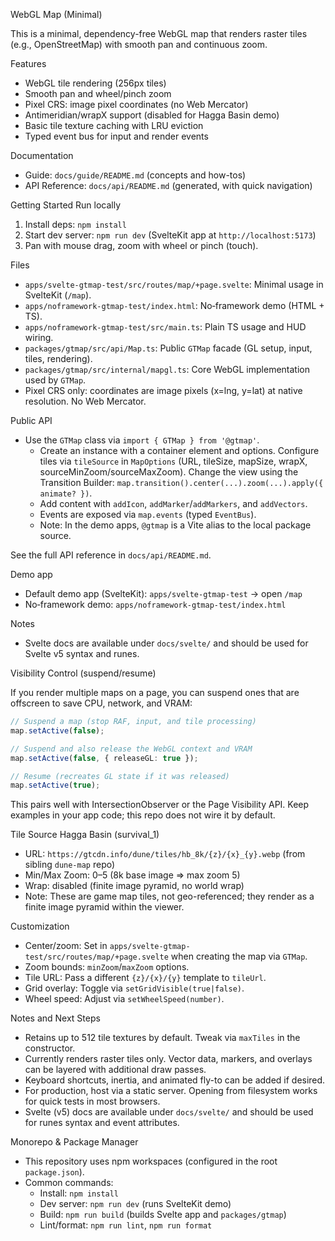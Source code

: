 WebGL Map (Minimal)

This is a minimal, dependency-free WebGL map that renders raster tiles (e.g., OpenStreetMap) with smooth pan and continuous zoom.

Features

- WebGL tile rendering (256px tiles)
- Smooth pan and wheel/pinch zoom
- Pixel CRS: image pixel coordinates (no Web Mercator)
- Antimeridian/wrapX support (disabled for Hagga Basin demo)
- Basic tile texture caching with LRU eviction
 - Typed event bus for input and render events

Documentation

- Guide: `docs/guide/README.md` (concepts and how-tos)
- API Reference: `docs/api/README.md` (generated, with quick navigation)

Getting Started
Run locally

1. Install deps: `npm install`
2. Start dev server: `npm run dev` (SvelteKit app at `http://localhost:5173`)
3. Pan with mouse drag, zoom with wheel or pinch (touch).

Files

- `apps/svelte-gtmap-test/src/routes/map/+page.svelte`: Minimal usage in SvelteKit (`/map`).
- `apps/noframework-gtmap-test/index.html`: No‑framework demo (HTML + TS).
- `apps/noframework-gtmap-test/src/main.ts`: Plain TS usage and HUD wiring.
- `packages/gtmap/src/api/Map.ts`: Public `GTMap` facade (GL setup, input, tiles, rendering).
- `packages/gtmap/src/internal/mapgl.ts`: Core WebGL implementation used by `GTMap`.
- Pixel CRS only: coordinates are image pixels (x=lng, y=lat) at native resolution. No Web Mercator.

Public API

- Use the `GTMap` class via `import { GTMap } from '@gtmap'`.
  - Create an instance with a container element and options. Configure tiles via `tileSource` in `MapOptions` (URL, tileSize, mapSize, wrapX, sourceMinZoom/sourceMaxZoom). Change the view using the Transition Builder: `map.transition().center(...).zoom(...).apply({ animate? })`.
  - Add content with `addIcon`, `addMarker`/`addMarkers`, and `addVectors`.
  - Events are exposed via `map.events` (typed `EventBus`).
  - Note: In the demo apps, `@gtmap` is a Vite alias to the local package source.

See the full API reference in `docs/api/README.md`.

Demo app

- Default demo app (SvelteKit): `apps/svelte-gtmap-test` → open `/map`
- No‑framework demo: `apps/noframework-gtmap-test/index.html`

Notes
- Svelte docs are available under `docs/svelte/` and should be used for Svelte v5 syntax and runes.

Visibility Control (suspend/resume)

If you render multiple maps on a page, you can suspend ones that are offscreen to save CPU, network, and VRAM:

```ts
// Suspend a map (stop RAF, input, and tile processing)
map.setActive(false);

// Suspend and also release the WebGL context and VRAM
map.setActive(false, { releaseGL: true });

// Resume (recreates GL state if it was released)
map.setActive(true);
```

This pairs well with IntersectionObserver or the Page Visibility API. Keep examples in your app code; this repo does not wire it by default.

Tile Source
Hagga Basin (survival_1)

- URL: `https://gtcdn.info/dune/tiles/hb_8k/{z}/{x}_{y}.webp` (from sibling `dune-map` repo)
- Min/Max Zoom: 0–5 (8k base image => max zoom 5)
- Wrap: disabled (finite image pyramid, no world wrap)
- Note: These are game map tiles, not geo-referenced; they render as a finite image pyramid within the viewer.

Customization

- Center/zoom: Set in `apps/svelte-gtmap-test/src/routes/map/+page.svelte` when creating the map via `GTMap`.
- Zoom bounds: `minZoom`/`maxZoom` options.
- Tile URL: Pass a different `{z}/{x}/{y}` template to `tileUrl`.
 - Grid overlay: Toggle via `setGridVisible(true|false)`.
 - Wheel speed: Adjust via `setWheelSpeed(number)`.

Notes and Next Steps

- Retains up to 512 tile textures by default. Tweak via `maxTiles` in the constructor.
- Currently renders raster tiles only. Vector data, markers, and overlays can be layered with additional draw passes.
- Keyboard shortcuts, inertia, and animated fly-to can be added if desired.
- For production, host via a static server. Opening from filesystem works for quick tests in most browsers.
 - Svelte (v5) docs are available under `docs/svelte/` and should be used for runes syntax and event attributes.

Monorepo & Package Manager

- This repository uses npm workspaces (configured in the root `package.json`).
- Common commands:
  - Install: `npm install`
  - Dev server: `npm run dev` (runs SvelteKit demo)
  - Build: `npm run build` (builds Svelte app and `packages/gtmap`)
  - Lint/format: `npm run lint`, `npm run format`
